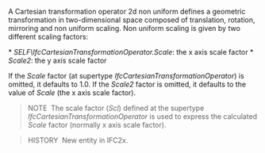 A Cartesian transformation operator 2d non uniform defines a geometric transformation in two-dimensional space composed of translation, rotation, mirroring and non uniform scaling. Non uniform scaling is given by two different scaling factors:

\* _SELF\IfcCartesianTransformationOperator.Scale_: the x axis scale factor
\* _Scale2_: the y axis scale factor

If the _Scale_ factor (at supertype _IfcCartesianTransformationOperator_) is omitted, it defaults to 1.0. If the _Scale2_ factor is omitted, it defaults to the value of _Scale_ (the x axis scale factor).

> NOTE&nbsp; The scale factor (_Scl_) defined at the supertype _IfcCartesianTransformationOperator_ is used to express the calculated _Scale_ factor (normally x axis scale factor).

> HISTORY&nbsp; New entity in IFC2x.
